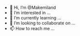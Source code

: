- 👋 Hi, I’m @Makemiland
- 👀 I’m interested in ...
- 🌱 I’m currently learning ...
- 💞️ I’m looking to collaborate on ...
- 📫 How to reach me ...

<!---
Makemiland/Makemiland is a ✨ special ✨ repository because its `README.md` (this file) appears on your GitHub profile.
You can click the Preview link to take a look at your changes.
--->
